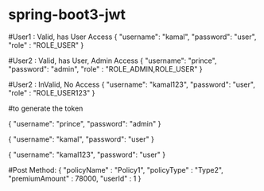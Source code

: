 # spring-boot3-jwt


#User1 : Valid, has User Access
{
    "username": "kamal",
    "password": "user",
    "role" : "ROLE_USER" 
}

#User2 : Valid, has User, Admin Access
{
    "username": "prince",
    "password": "admin",
    "role" : "ROLE_ADMIN,ROLE_USER" 
}

#User2 : InValid, No Access
{
    "username": "kamal123",
    "password": "user",
    "role" : "ROLE_USER123" 
}

#to generate the token 

{
    "username": "prince",
    "password": "admin"
}

{
    "username": "kamal",
    "password": "user"
}

{
    "username": "kamal123",
    "password": "user"
}

#Post Method: 
{
    "policyName" : "Policy1",
    "policyType" : "Type2",
    "premiumAmount" : 78000,
    "userId" : 1
}
